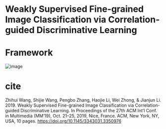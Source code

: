 # Weakly Supervised Fine-grained Image Classification via Correlation-guided Discriminative Learning

# Framework
![image](https://github.com/Pual2013/CDL/blob/master/CDL.png)

# cite
Zhihui Wang, Shijie Wang, Pengbo Zhang, Haojie Li, Wei Zhong, & Jianjun Li. 2019. Weakly Supervised Fine-grained Image Classification via Correlation-guided Discriminative Learning. In Proceedings of the 27th ACM Int’l Conf. in Multimedia (MM’19), Oct. 21–25, 2019, Nice, France. ACM, New York, NY, USA, 10 pages. https://doi.org/10.1145/3343031.3350976
